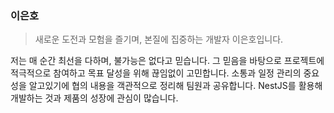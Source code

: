 ### 이은호

> 새로운 도전과 모험을 즐기며, 본질에 집중하는 개발자 이은호입니다.

저는 매 순간 최선을 다하며, 불가능은 없다고 믿습니다.
그 믿음을 바탕으로 프로젝트에 적극적으로 참여하고 목표 달성을 위해 끊임없이 고민합니다.
소통과 일정 관리의 중요성을 알고있기에 협의 내용을 객관적으로 정리해 팀원과 공유합니다.
NestJS를 활용해 개발하는 것과 제품의 성장에 관심이 많습니다.
